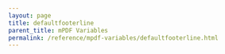 ```yaml
---
layout: page
title: defaultfooterline
parent_title: mPDF Variables
permalink: /reference/mpdf-variables/defaultfooterline.html
---
```


<div id="bpmbook" class="bpmbook" style="direction:ltr;">

